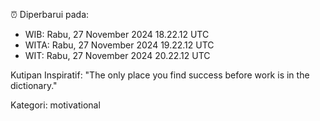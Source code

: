 ⏰ Diperbarui pada:
- WIB: Rabu, 27 November 2024 18.22.12 UTC
- WITA: Rabu, 27 November 2024 19.22.12 UTC
- WIT: Rabu, 27 November 2024 20.22.12 UTC

Kutipan Inspiratif:
"The only place you find success before work is in the dictionary."


Kategori: motivational

